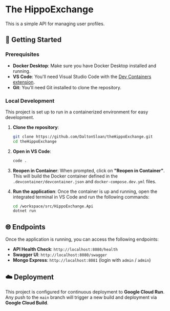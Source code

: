 # The HippoExchange

This is a simple API for managing user profiles.

## 🚀 Getting Started

### Prerequisites

  * **Docker Desktop**: Make sure you have Docker Desktop installed and running.
  * **VS Code**: You'll need Visual Studio Code with the [Dev Containers extension](https://marketplace.visualstudio.com/items?itemName=ms-vscode-remote.remote-containers).
  * **Git**: You'll need Git installed to clone the repository.

### Local Development

This project is set up to run in a containerized environment for easy development.

1.  **Clone the repository**:

    ```bash
    git clone https://github.com/DaltonSloan/theHippoExchange.git
    cd theHippoExchange
    ```

2.  **Open in VS Code**:

    ```bash
    code .
    ```

3.  **Reopen in Container**: When prompted, click on **"Reopen in Container"**. This will build the Docker container defined in the `.devcontainer/devcontainer.json` and `docker-compose.dev.yml` files.

4.  **Run the application**: Once the container is up and running, open the integrated terminal in VS Code and run the following commands:

    ```bash
    cd /workspace/src/HippoExchange.Api
    dotnet run
    ```

## 🌐 Endpoints

Once the application is running, you can access the following endpoints:

  * **API Health Check**: `http://localhost:8080/health`
  * **Swagger UI**: `http://localhost:8080/swagger`
  * **Mongo Express**: `http://localhost:8081` (login with `admin` / `admin`)

## ☁️ Deployment

This project is configured for continuous deployment to **Google Cloud Run**. Any push to the `main` branch will trigger a new build and deployment via **Google Cloud Build**.